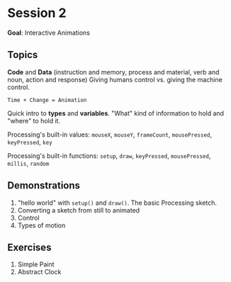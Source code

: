 # Session 2

**Goal**: Interactive Animations


## Topics

**Code** and **Data** (instruction and memory, process and material, verb and noun, action and response)
Giving humans control vs. giving the machine control.

`Time + Change = Animation`

Quick intro to **types** and **variables**. "What" kind of information to hold and "where" to hold it.

Processing's built-in values: `mouseX`, `mouseY`, `frameCount`, `mousePressed`, `keyPressed`, `key`

Processing's built-in functions: `setup`, `draw`, `keyPressed`, `mousePressed`, `millis`, `random`


## Demonstrations

1. "hello world" with `setup()` and `draw()`. The basic Processing sketch.
2. Converting a sketch from still to animated
3. Control
4. Types of motion


## Exercises

1. Simple Paint
2. Abstract Clock
